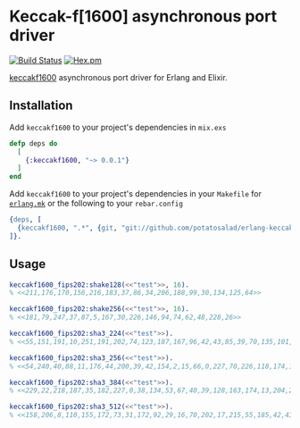 # Keccak-f[1600] asynchronous port driver

[![Build Status](https://travis-ci.org/potatosalad/erlang-keccakf1600.png?branch=master)](https://travis-ci.org/potatosalad/erlang-keccakf1600) [![Hex.pm](https://img.shields.io/hexpm/v/keccakf1600.svg)](https://hex.pm/packages/keccakf1600)

[keccakf1600](https://keccakf1600.org) asynchronous port driver for Erlang and Elixir.

## Installation

Add `keccakf1600` to your project's dependencies in `mix.exs`

```elixir
defp deps do
  [
    {:keccakf1600, "~> 0.0.1"}
  ]
end
```

Add `keccakf1600` to your project's dependencies in your `Makefile` for [`erlang.mk`](https://github.com/ninenines/erlang.mk) or the following to your `rebar.config`

```erlang
{deps, [
  {keccakf1600, ".*", {git, "git://github.com/potatosalad/erlang-keccakf1600.git", {branch, "master"}}}
]}.
```

## Usage

```erlang
keccakf1600_fips202:shake128(<<"test">>, 16).
% <<211,176,170,156,216,183,37,86,34,206,188,99,30,134,125,64>>

keccakf1600_fips202:shake256(<<"test">>, 16).
% <<181,79,247,37,87,5,167,30,226,146,94,74,62,48,228,26>>

keccakf1600_fips202:sha3_224(<<"test">>).
% <<55,151,191,10,251,191,202,74,123,187,167,96,42,43,85,39,70,135,101,23,167,249,183,206,45,176,174,123>>

keccakf1600_fips202:sha3_256(<<"test">>).
% <<54,240,40,88,11,176,44,200,39,42,154,2,15,66,0,227,70,226,118,174,102,78,69,238,128,116,85,116,226,245,171,128>>

keccakf1600_fips202:sha3_384(<<"test">>).
% <<229,22,218,187,35,182,227,0,38,134,53,67,40,39,128,163,174,13,204,240,85,81,207,2,149,23,141,127,240,241,180,30,236,185,219,63,242,25,0,124,78,9,114,96,213,134,33,189>>

keccakf1600_fips202:sha3_512(<<"test">>).
% <<158,206,8,110,155,172,73,31,172,92,29,16,70,202,17,215,55,185,42,43,46,189,147,240,5,215,183,16,17,12,10,103,130,136,22,110,127,190,121,104,131,164,242,233,179,202,159,72,79,82,29,12,228,100,52,92,193,174,201,103,121,20,156,20>>
```
